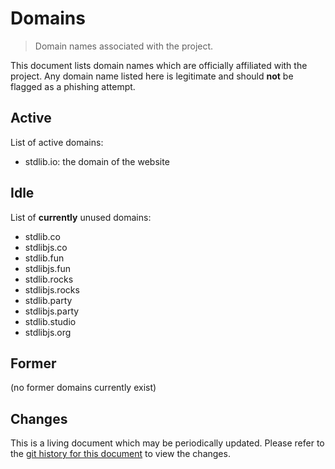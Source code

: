 # Domains

> Domain names associated with the project.

This document lists domain names which are officially affiliated with the project. Any domain name listed here is legitimate and should **not** be flagged as a phishing attempt.

## Active

List of active domains:

-   stdlib.io: the domain of the website

## Idle

List of **currently** unused domains:

-   stdlib.co
-   stdlibjs.co
-   stdlib.fun
-   stdlibjs.fun
-   stdlib.rocks
-   stdlibjs.rocks
-   stdlib.party
-   stdlibjs.party
-   stdlib.studio
-   stdlibjs.org

## Former

(no former domains currently exist)

## Changes

This is a living document which may be periodically updated. Please refer to the [git history for this document][git-commit-log-domains] to view the changes.

<section class="links">

[git-commit-log-domains]: https://github.com/stdlib-js/stdlib/commits/develop/docs/policies/domains.md

</section>

<!-- /.links -->
